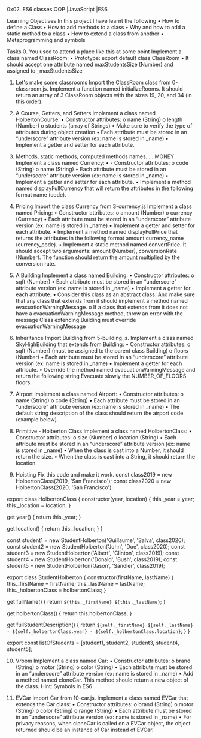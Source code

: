 0x02. ES6 classes
OOP                     |JavaScript                    |ES6

Learning Objectives
In this project I have learnt the following
•	How to define a Class
•	How to add methods to a class
•	Why and how to add a static method to a class
•	How to extend a class from another
•	Metaprogramming and symbols


Tasks
0. You used to attend a place like this at some point
Implement a class named ClassRoom:
•	Prototype: export default class ClassRoom
•	It should accept one attribute named maxStudentsSize (Number) and assigned to _maxStudentsSize


1. Let's make some classrooms
Import the ClassRoom class from 0-classroom.js.
Implement a function named initializeRooms. It should return an array of 3 ClassRoom objects with the sizes 19, 20, and 34 (in this order).



2. A Course, Getters, and Setters
Implement a class named HolbertonCourse:
•	Constructor attributes:
o	name (String)
o	length (Number)
o	students (array of Strings)
•	Make sure to verify the type of attributes during object creation
•	Each attribute must be stored in an “underscore” attribute version (ex: name is stored in _name)
•	Implement a getter and setter for each attribute.


3. Methods, static methods, computed methods names..... MONEY
Implement a class named Currency:
•	- Constructor attributes:
o	code (String)
o	name (String)
•	Each attribute must be stored in an “underscore” attribute version (ex: name is stored in _name)
•	Implement a getter and setter for each attribute.
•	Implement a method named displayFullCurrency that will return the attributes in the following format name (code).


4. Pricing
Import the class Currency from 3-currency.js
Implement a class named Pricing:
•	Constructor attributes:
o	amount (Number)
o	currency (Currency)
•	Each attribute must be stored in an “underscore” attribute version (ex: name is stored in _name)
•	Implement a getter and setter for each attribute.
•	Implement a method named displayFullPrice that returns the attributes in the following format amount currency_name (currency_code).
•	Implement a static method named convertPrice. It should accept two arguments: amount (Number), conversionRate (Number). The function should return the amount multiplied by the conversion rate.


5. A Building
Implement a class named Building:
•	Constructor attributes:
o	sqft (Number)
•	Each attribute must be stored in an “underscore” attribute version (ex: name is stored in _name)
•	Implement a getter for each attribute.
•	Consider this class as an abstract class. And make sure that any class that extends from it should implement a method named evacuationWarningMessage.
o	If a class that extends from it does not have a evacuationWarningMessage method, throw an error with the message Class extending Building must override evacuationWarningMessage


6. Inheritance
Import Building from 5-building.js.
Implement a class named SkyHighBuilding that extends from Building:
•	Constructor attributes:
o	sqft (Number) (must be assigned to the parent class Building)
o	floors (Number)
•	Each attribute must be stored in an “underscore” attribute version (ex: name is stored in _name)
•	Implement a getter for each attribute.
•	Override the method named evacuationWarningMessage and return the following string Evacuate slowly the NUMBER_OF_FLOORS floors.

7. Airport
Implement a class named Airport:
•	Constructor attributes:
o	name (String)
o	code (String)
•	Each attribute must be stored in an “underscore” attribute version (ex: name is stored in _name)
•	The default string description of the class should return the airport code (example below).





8. Primitive - Holberton Class
Implement a class named HolbertonClass:
•	Constructor attributes:
o	size (Number)
o	location (String)
•	Each attribute must be stored in an “underscore” attribute version (ex: name is stored in _name)
•	When the class is cast into a Number, it should return the size.
•	When the class is cast into a String, it should return the location.


9. Hoisting
Fix this code and make it work.
const class2019 = new HolbertonClass(2019, 'San Francisco');
const class2020 = new HolbertonClass(2020, 'San Francisco');

export class HolbertonClass {
  constructor(year, location) {
    this._year = year;
    this._location = location;
  }

  get year() {
    return this._year;
  }

  get location() {
    return this._location;
  }
}

const student1 = new StudentHolberton('Guillaume', 'Salva', class2020);
const student2 = new StudentHolberton('John', 'Doe', class2020);
const student3 = new StudentHolberton('Albert', 'Clinton', class2019);
const student4 = new StudentHolberton('Donald', 'Bush', class2019);
const student5 = new StudentHolberton('Jason', 'Sandler', class2019);

export class StudentHolberton {
  constructor(firstName, lastName) {
    this._firstName = firstName;
    this._lastName = lastName;
    this._holbertonClass = holbertonClass;
  }

  get fullName() {
    return `${this._firstName} ${this._lastName}`;
  }

  get holbertonClass() {
    return this.holbertonClass;
  }

  get fullStudentDescription() {
    return `${self._firstName} ${self._lastName} - ${self._holbertonClass.year} - ${self._holbertonClass.location}`;
  }
}


export const listOfStudents = [student1, student2, student3, student4, student5];



10. Vroom
Implement a class named Car:
•	Constructor attributes:
o	brand (String)
o	motor (String)
o	color (String)
•	Each attribute must be stored in an “underscore” attribute version (ex: name is stored in _name)
•	Add a method named cloneCar. This method should return a new object of the class.
Hint: Symbols in ES6


11. EVCar
Import Car from 10-car.js.
Implement a class named EVCar that extends the Car class:
•	Constructor attributes:
o	brand (String)
o	motor (String)
o	color (String)
o	range (String)
•	Each attribute must be stored in an “underscore” attribute version (ex: name is stored in _name)
•	For privacy reasons, when cloneCar is called on a EVCar object, the object returned should be an instance of Car instead of EVCar.

